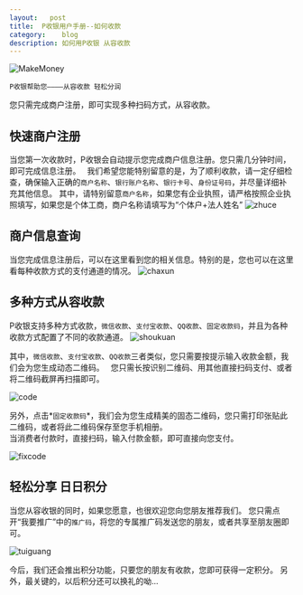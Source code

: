 ```yaml
---
layout:   post
title:  P收银用户手册--如何收款
category:    blog
description: 如何用P收银 从容收款
---
```

![MakeMoney](/images/makemoney.jpg)

`P收银帮助您————从容收款 轻松分润`

您只需完成商户注册，即可实现多种扫码方式，从容收款。 

## 快速商户注册  
当您第一次收款时，P收银会自动提示您完成商户信息注册。您只需几分钟时间，即可完成信息注册。  
我们希望您能特别留意的是，为了顺利收款，请一定仔细检查，确保输入正确的`商户名称`、`银行账户名称`、`银行卡号`、`身份证号码`，并尽量详细补充其他信息。 
其中，请特别留意`商户名称`，如果您有企业执照，请严格按照企业执照填写，如果您是个体工商，商户名称请填写为“个体户+法人姓名”
![zhuce](/images/170302-shoukuan/zhuce.jpg)  

## 商户信息查询
当您完成信息注册后，可以在这里看到您的相关信息。特别的是，您也可以在这里看每种收款方式的支付通道的情况。
![chaxun](/images/170302-shoukuan/chaxun.jpg)  

## 多种方式从容收款
P收银支持多种方式收款，`微信收款`、`支付宝收款`、`QQ收款`、`固定收款码`，并且为各种收款方式配置了不同的收款通道。
![shoukuan](/images/170302-shoukuan/shoukuan.jpg)  

其中，`微信收款`、`支付宝收款`、`QQ收款`三者类似，您只需要按提示输入收款金额，我们会为您生成动态二维码。  
您只需长按识别二维码、用其他直接扫码支付、或者将二维码截屏再扫描即可。  

![code](/images/170302-shoukuan/code.jpg) 

另外，点击*`固定收款码`*，我们会为您生成精美的固态二维码，您只需打印张贴此二维码，或者将此二维码保存至您手机相册。   
当消费者付款时，直接扫码，输入付款金额，即可直接向您支付。

![fixcode](/images/170302-shoukuan/fixcode.jpg)    

## 轻松分享 日日积分
当您从容收银的同时，如果您愿意，也很欢迎您向您朋友推荐我们。
您只需点开“我要推广”中的`推广码`，将您的专属推广码发送您的朋友，或者共享至朋友圈即可。

![tuiguang](/images/170302-shoukuan/tuiguang.jpg)    

今后，我们还会推出积分功能，只要您的朋友有收款，您即可获得一定积分。
另外，最关键的，以后积分还可以换礼的呦...

